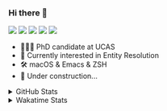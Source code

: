 ### Hi there 👋

[![](https://img.shields.io/badge/-Email-325180?logo=maildotru&logoColor=white&style=flat-square)](mailto:hi@wang.tianshu.me)
[![](https://img.shields.io/badge/-GitHub-black?logo=GitHub&style=flat-square)](https://github.com/tshu-w)
[![](https://img.shields.io/badge/-Telegram-26a5e4?labelColor=fafafa&logo=telegram&style=flat-square)](https://t.me/tshu_w) 
[![](https://img.shields.io/badge/-Twitter-1da1f2?logo=Twitter&logoColor=white&style=flat-square)](https://twitter.com/tshu_w)
[![](https://komarev.com/ghpvc/?username=tshu-w&color=blueviolet&style=flat-square)]()



- 🧑🏻‍🎓 PhD candidate at UCAS
- 🔭 Currently interested in Entity Resolution
- 🛠 macOS & Emacs & ZSH
- 🚧 Under construction...

<details>

<summary>GitHub Stats</summary>

![Tianshu's GitHub stats](https://github-readme-stats.vercel.app/api?username=tshu-w&show_icons=true&theme=buefy&count_private=true)
  
</details>


<details>
  <summary>Wakatime Stats</summary>

  Currently, files accessed by tramp cannot be tracked by wakatime, see https://github.com/wakatime/wakatime-mode/issues/27
  <br>
  
<!--START_SECTION:waka-->
![Code Time](http://img.shields.io/badge/Code%20Time-6%2C266%20hrs%2048%20mins-blue)

**I'm an Early 🐤** 

```text
🌞 Morning       70 commits       █████░░░░░░░░░░░░░░░░░░░░   19.77 % 
🌆 Daytime      175 commits       ████████████░░░░░░░░░░░░░   49.44 % 
🌃 Evening       94 commits       ██████░░░░░░░░░░░░░░░░░░░   26.55 % 
🌙 Night         15 commits       █░░░░░░░░░░░░░░░░░░░░░░░░   04.24 % 

```
📅 **I'm Most Productive on Friday** 

```text
Monday          52 commits       ███░░░░░░░░░░░░░░░░░░░░░░   14.69 % 
Tuesday         79 commits       █████░░░░░░░░░░░░░░░░░░░░   22.32 % 
Wednesday       31 commits       ██░░░░░░░░░░░░░░░░░░░░░░░   08.76 % 
Thursday        30 commits       ██░░░░░░░░░░░░░░░░░░░░░░░   08.47 % 
Friday          93 commits       ██████░░░░░░░░░░░░░░░░░░░   26.27 % 
Saturday        28 commits       ██░░░░░░░░░░░░░░░░░░░░░░░   07.91 % 
Sunday          41 commits       ███░░░░░░░░░░░░░░░░░░░░░░   11.58 % 

```


📊 **This Week I Spent My Time On** 

```text
💬 Programming Languages: 
sh                       13 hrs 13 mins      █████████████████████████   100.00 % 

🔥 Editors: 
Zsh                      13 hrs 13 mins      █████████████████████████   100.00 % 

🐱‍💻 Projects: 
Terminal                 6 hrs 57 mins       █████████████░░░░░░░░░░░░   52.65 % 
universal-blocker        5 hrs 41 mins       ██████████░░░░░░░░░░░░░░░   43.03 % 
dotfiles                 27 mins             ░░░░░░░░░░░░░░░░░░░░░░░░░   03.48 % 
homebrew-cask            1 min               ░░░░░░░░░░░░░░░░░░░░░░░░░   00.24 % 
emacs                    1 min               ░░░░░░░░░░░░░░░░░░░░░░░░░   00.24 % 

💻 Operating System: 
Mac                      6 hrs 46 mins       ████████████░░░░░░░░░░░░░   51.21 % 
Linux                    6 hrs 27 mins       ████████████░░░░░░░░░░░░░   48.79 % 

```

**I Mostly Code in Python** 

```text
Python                   11 repos            ████████████░░░░░░░░░░░░░   50.00 % 
HTML                     2 repos             ██░░░░░░░░░░░░░░░░░░░░░░░   09.09 % 
Emacs Lisp               2 repos             ██░░░░░░░░░░░░░░░░░░░░░░░   09.09 % 
JavaScript               2 repos             ██░░░░░░░░░░░░░░░░░░░░░░░   09.09 % 
TeX                      2 repos             ██░░░░░░░░░░░░░░░░░░░░░░░   09.09 % 

```



 Last Updated on 21/02/2023 08:05:32 UTC
<!--END_SECTION:waka-->
</details>
